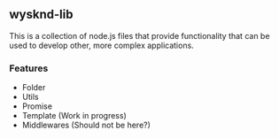 ## wysknd-lib

This is a collection of node.js files that provide functionality that can be
used to develop other, more complex applications.

### Features
 * Folder
 * Utils
 * Promise
 * Template (Work in progress)
 * Middlewares (Should not be here?)
 
